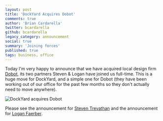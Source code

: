 ```yaml
---
layout: post
title: 'DockYard Acquires Dobot'
comments: true
author: 'Brian Cardarella'
twitter: bcardarella
github: bcardarella
legacy_category: announcement
social: true
summary: 'Joining forces'
published: true
tags: business, office
---
```


Today I'm very happy to announce that we have acquired local design firm
[Dobot](http://dobotdo.com), its two partners Steven & Logan have joined us full-time.
This is a huge move for DockYard, and a simple one for Dobot (they have
been working out of our office for the past few months so they don't
actually need to move anywhere).

![DockYard acquires Dobot](https://i.imgur.com/5vrk992.gif)

Please see the announcement for [Steven
Trevathan](http://reefpoints.dockyard.com/announcement/2013/07/08/steven-trevathan-is-a-dockyarder.html)
and the announcement for [Logan
Faerber](http://reefpoints.dockyard.com/announcement/2013/07/08/logan-faerber-is-a-dockyarder.html).
